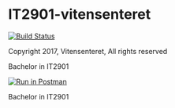# IT2901-vitensenteret

[![Build Status](http://95.85.63.98:8080/buildStatus/icon?job=vitensenteret)](http://95.85.63.98:8080/job/vitensenteret/)

Copyright 2017, Vitensenteret, All rights reserved

Bachelor in IT2901

[![Run in Postman](https://run.pstmn.io/button.svg)](https://app.getpostman.com/run-collection/a50ede5e95f77898d994)


Bachelor in IT2901
